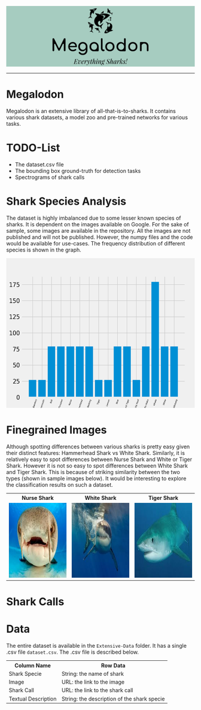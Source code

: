 ![Logo](imgs-readme/logo.png)
<hr>

# Megalodon
Megalodon is an extensive library of all-that-is-to-sharks. It contains various shark datasets, a model zoo and pre-trained networks for various tasks.

# TODO-List

<ul>
  <li>The dataset.csv file</li>
  <li>The bounding box ground-truth for detection tasks</li>
  <li>Spectrograms of shark calls</li>
</ul>

# Shark Species Analysis
The dataset is highly imbalanced due to some lesser known species of sharks. It is dependent on the images available on Google. For the sake of sample, some images are available in the repository. All the images are not published and will not be published. However, the numpy files and the code would be available for use-cases.
The frequency distribution of different species is shown in the graph.

<img src="imgs-readme/dist.png" width="600" height="400"/>

# Finegrained Images
Although spotting differences between various sharks is pretty easy given their distinct features: Hammerhead Shark vs White Shark. Similarly, it is relatively easy to spot differences between Nurse Shark and White or Tiger Shark. However it is not so easy to spot differences between White Shark and Tiger Shark. This is because of striking similarity between the two types (shown in sample images below). It would be interesting to explore the classification results on such a dataset. 

<table style="width:100%">
  <tr>
    <th>Nurse Shark</th>
    <th>White Shark</th>
    <th>Tiger Shark</th>
  </tr>
  <tr>
    <td><img src="Finegrained-Images/data/Nurse Shark/4.jpg" width="200" height="200" /></td>
     <td><img src="Finegrained-Images/data/White Shark/19.jpg" width="200" height="200" /></td>
    <td><img src="Finegrained-Images/data/Tiger Shark/21.jpg" width="200" height="200"/></td>
  </tr>
</table>

</body>
</html>

# Shark Calls

# Data
The entire dataset is available in the ```Extensive-Data``` folder. It has a single .csv file ```dataset.csv```. The .csv file is described below.

<table style="width:100%">
  <tr>
    <th>Column Name</th>
    <th>Row Data</th>
  </tr>
  
  <tr>
    <td>Shark Specie</td>
    <td>String: the name of shark</td>
  </tr>

  <tr>
    <td>Image</td>
    <td>URL: the link to the image</td>
  </tr>

  <tr>
    <td>Shark Call</td>
    <td>URL: the link to the shark call</td>
  </tr>
  
  <tr>
    <td>Textual Description</td>
    <td>String: the description of the shark specie</td>
  </tr>
</table>